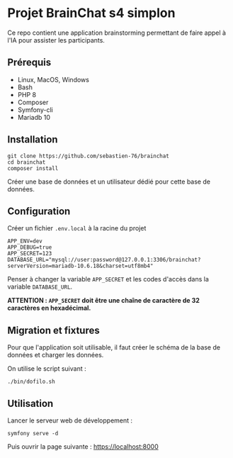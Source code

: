 # Projet BrainChat s4 simplon

Ce repo contient une application brainstorming permettant de faire appel à l'IA pour assister les participants.

## Prérequis

- Linux, MacOS, Windows
- Bash
- PHP 8
- Composer
- Symfony-cli
- Mariadb 10

## Installation

```
git clone https://github.com/sebastien-76/brainchat
cd brainchat
composer install

```
Créer une base de données et un utilisateur dédié pour cette base de données.

## Configuration

Créer un fichier `.env.local` à la racine du projet

```
APP_ENV=dev
APP_DEBUG=true
APP_SECRET=123
DATABASE_URL="mysql://user:password@127.0.0.1:3306/brainchat?serverVersion=mariadb-10.6.18&charset=utf8mb4"
```

Penser  à changer la variable `APP_SECRET` et les codes d'accès dans la variable `DATABASE_URL`.

**ATTENTION : `APP_SECRET` doit être une chaîne de caractère de 32 caractères en hexadécimal.**

## Migration et fixtures

Pour que l'application soit utilisable, il faut créer le schéma de la base de données et charger les données.

On utilise le script suivant :

```
./bin/dofilo.sh
```

## Utilisation
Lancer le serveur web de développement :

```
symfony serve -d
```

Puis ouvrir la page suivante : [https://localhost:8000](https://localhost:8000)